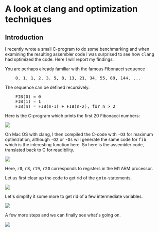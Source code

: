 # A look at clang and optimization techniques

## Introduction
<p>
I recently wrote a small C-program to do some benchmarking and
when examining the resulting assembler code I was surprised to
see how <tt>clang</tt> had optimized the code.
Here I will report my findings.
</p>
<p>
You are perhaps already familiar with the famous Fibonacci sequence
</p>
<pre>
    0, 1, 1, 2, 3, 5, 8, 13, 21, 34, 55, 89, 144, ...
</pre>
The sequence can be defined recursively:
<pre>
    FIB(0) = 0
    FIB(1) = 1
    FIB(n) = FIB(n-1) + FIB(n-2), for n > 2
</pre>
<p>
Here is the C-program which prints the first 20 Fibonacci numbers:
</p>
<img src="fib.c.png" />
<p>
On Mac OS with clang, I then compiled the C-code with <tt>-O3</tt> for
maximum optimization, although <tt>-O2</tt> or <tt>-Os</tt> will generate
the same code for <tt>fib</tt> which is the interesting function here.
So here is the assembler code, translated back to C for readibility.
</p>
<img src="fib-1.png" />
<p>
Here, <tt>r0</tt>, <tt>r8</tt>, <tt>r19</tt>, <tt>r20</tt> corresponds
to registers in the M1 ARM processor.
</p>
<p>
Let us first clear up the code to get rid of the <tt>goto</tt>-statements.
</p>
<img src="fib-2.png" />
<p>
Let's simplify it some more to get rid of a few intermediate variables.
</p>
<img src="fib-3.png" />
<p>
A few more steps and we can finally see what's going on.
</p>
<img src="fib-4.png" />





